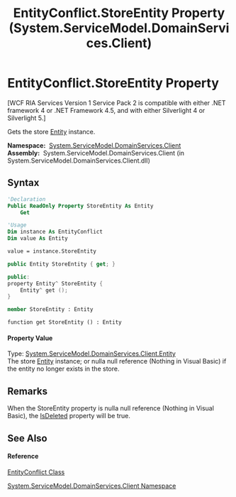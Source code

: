 ﻿---
title: EntityConflict.StoreEntity Property  (System.ServiceModel.DomainServices.Client)
TOCTitle: StoreEntity Property
ms:assetid: P:System.ServiceModel.DomainServices.Client.EntityConflict.StoreEntity
ms:mtpsurl: https://msdn.microsoft.com/en-us/library/system.servicemodel.domainservices.client.entityconflict.storeentity(v=VS.91)
ms:contentKeyID: 28754772
ms.date: 01/27/2012
mtps_version: v=VS.91
f1_keywords:
- System.ServiceModel.DomainServices.Client.EntityConflict.StoreEntity
- System.ServiceModel.DomainServices.Client.EntityConflict.get_StoreEntity
dev_langs:
- CSharp
- JScript
- VB
- FSharp
- c++
api_location:
- System.ServiceModel.DomainServices.Client.dll
api_name:
- System.ServiceModel.DomainServices.Client.EntityConflict.get_StoreEntity
- System.ServiceModel.DomainServices.Client.EntityConflict.StoreEntity
api_type:
- Managed
topic_type:
- apiref
- kbSyntax
product_family_name: VS
ROBOTS: INDEX,FOLLOW
---

# EntityConflict.StoreEntity Property

\[WCF RIA Services Version 1 Service Pack 2 is compatible with either .NET framework 4 or .NET Framework 4.5, and with either Silverlight 4 or Silverlight 5.\]

Gets the store [Entity](ff422907\(v=vs.91\).md) instance.

**Namespace:**  [System.ServiceModel.DomainServices.Client](ff422479\(v=vs.91\).md)  
**Assembly:**  System.ServiceModel.DomainServices.Client (in System.ServiceModel.DomainServices.Client.dll)

## Syntax

``` vb
'Declaration
Public ReadOnly Property StoreEntity As Entity
    Get
```

``` vb
'Usage
Dim instance As EntityConflict
Dim value As Entity

value = instance.StoreEntity
```

``` csharp
public Entity StoreEntity { get; }
```

``` c++
public:
property Entity^ StoreEntity {
    Entity^ get ();
}
```

``` fsharp
member StoreEntity : Entity
```

``` jscript
function get StoreEntity () : Entity
```

#### Property Value

Type: [System.ServiceModel.DomainServices.Client.Entity](ff422907\(v=vs.91\).md)  
The store [Entity](ff422907\(v=vs.91\).md) instance; or nulla null reference (Nothing in Visual Basic) if the entity no longer exists in the store.  
  

## Remarks

When the StoreEntity property is nulla null reference (Nothing in Visual Basic), the [IsDeleted](ff422931\(v=vs.91\).md) property will be true.

## See Also

#### Reference

[EntityConflict Class](ff423095\(v=vs.91\).md)

[System.ServiceModel.DomainServices.Client Namespace](ff422479\(v=vs.91\).md)

